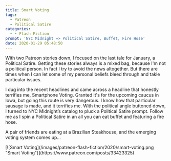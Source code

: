 ```yaml
---
title: Smart Voting
tags:
  - Patreon
  - Political Satire
categories:
  - - Flash Fiction
prompt: 'NYC Midnight => Political Satire, Buffet, Fire Hose'
date: 2020-01-29 05:48:50
---
```


With two Patreon stories down, I focused on the last tale for January, a Political Satire. Getting these stories always is a mixed bag, because I'm not a political person. In fact I try to avoid the news altogether. But there are times when I can let some of my personal beliefs bleed through and takle particular issues.<!-- more -->

I dug into the recent headlines and came across a headline that honestly terrifies me, Smartphone Voting. Granted it's for the upcoming caucus in Iowa, but going this route is very dangerous. I know how that particular sausage is made, and it terrifies me. With the political angle buttoned down, I turned to NYC Midnight’s catalog to pluck a Political Satire prompt. Follow me as I spin a Political Satire in an all you can eat buffet and featuring a fire hose.

A pair of friends are eating at a Brazilian Steakhouse, and the emerging voting system comes up...

<div class="center">[![Smart Voting](/images/patreon-flash-fiction/2020/smart-voting.png "Smart Voting")](https://www.patreon.com/posts/33423325)</div>